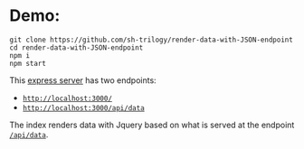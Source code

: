 # Demo:

```
git clone https://github.com/sh-trilogy/render-data-with-JSON-endpoint
cd render-data-with-JSON-endpoint
npm i
npm start
```

This [express server](./index.js) has two endpoints:

- [`http://localhost:3000/`](http://localhost:3000/)
- [`http://localhost:3000/api/data`](http://localhost:3000/api/data)

The index renders data with Jquery based on what is served at the endpoint
[`/api/data`](http://localhost:3000/api/data).
